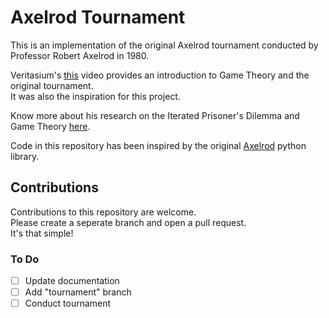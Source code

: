 # Axelrod Tournament

This is an implementation of the original Axelrod
tournament conducted by Professor Robert Axelrod in 1980.

Veritasium's [this](https://www.youtube.com/watch?v=mScpHTIi-kM) video provides an introduction to Game Theory and the original tournament.<br>
It was also the inspiration for this project.

Know more about his research on the 
Iterated Prisoner's Dilemma and Game Theory [here](https://axelrod.readthedocs.io/en/fix-documentation/reference/description.html).

Code in this repository has been inspired by the original
[Axelrod](https://github.com/Axelrod-Python/Axelrod) python library.

## Contributions
Contributions to this repository are welcome.<br>
Please create a seperate branch and open a pull request.<br>
It's that simple!

### To Do 
- [ ] Update documentation
- [ ] Add "tournament" branch
- [ ] Conduct tournament